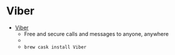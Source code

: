 # Viber
- [Viber](https://www.viber.com/)
  -  Free and secure calls and messages to anyone, anywhere
  - 
  - `brew cask install Viber`
